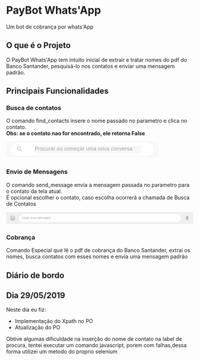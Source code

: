 <h1>PayBot Whats'App</h1>
<p> Um bot de cobrança por whats'App </p>
<h2> O que é o Projeto </h2>
<p> O PayBot Whats'App tem intuito inicial de extrair e tratar nomes do pdf do Banco Santander, pesquisá-lo nos contatos e enviar uma mensagem padrão.</p>

<h2> Principais Funcionalidades </h2>
<h3> Busca de contatos </h3>
<p> O comando find_contacts insere o nome passado no parametro e clica no contato.<br> <b>Obs: se o contato nao for encontrado, ele retorna False</b></p>
<img src="./images/lblSearch.png"/>
<h3> Envio de Mensagens </h3>
<p> O comando send_message envia a mensagem passada no parametro para o contato da tela atual.<br>É opcional escolher o contato, caso escolha ocorrerá a chamada de Busca de Contatos</p>
<img src="./images/MessageArea.png"/>
<h3> Cobrança </h3>
<p> Comando Especial que lê o pdf de cobrança do Banco Santander, extrai os nomes, busca contatos com esses nomes e envia uma mensagem padrão</p>
<h2> Diário de bordo</h2>
<h2> Dia 29/05/2019 </h2>
Neste dia eu fiz:
<ul>
  <li>Implementação do Xpath no PO</li>
  <li>Atualização do PO</li>
</ul>
<p>Obtive algumas dificuldade na inserção do nome de contato na label de procura, tentei executar um comando javascript, porem com falhas,dessa forma utilizei um metodo do proprio selenium</p>
